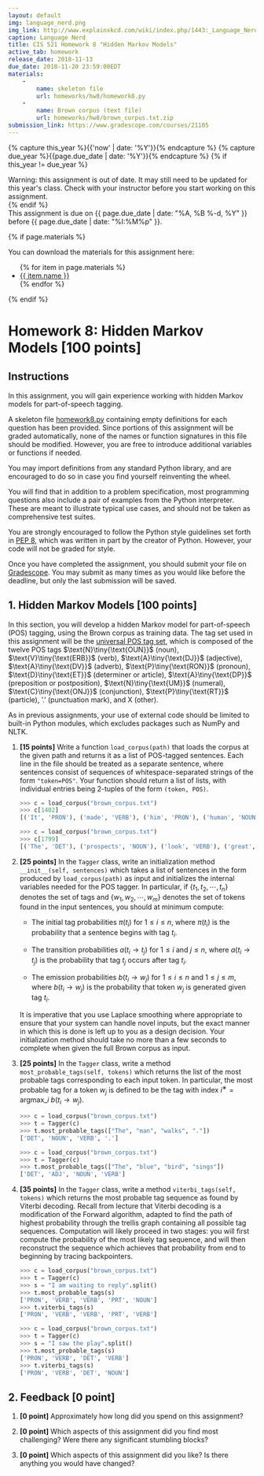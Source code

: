 ```yaml
---
layout: default
img: language_nerd.png
img_link: http://www.explainxkcd.com/wiki/index.php/1443:_Language_Nerd
caption: Language Nerd
title: CIS 521 Homework 8 "Hidden Markov Models"
active_tab: homework
release_date: 2018-11-13
due_date: 2018-11-20 23:59:00EDT
materials:
    - 
        name: skeleton file
        url: homeworks/hw8/homework8.py 
    - 
        name: Brown corpus (text file)
        url: homeworks/hw8/brown_corpus.txt.zip
submission_link: https://www.gradescope.com/courses/21105
---
```


<!-- Check whether the assignment is up to date -->
{% capture this_year %}{{'now' | date: '%Y'}}{% endcapture %}
{% capture due_year %}{{page.due_date | date: '%Y'}}{% endcapture %}
{% if this_year != due_year %} 
<div class="alert alert-danger">
Warning: this assignment is out of date.  It may still need to be updated for this year's class.  Check with your instructor before you start working on this assignment.
</div>
{% endif %}
<!-- End of check whether the assignment is up to date -->


<div class="alert alert-info">
This assignment is due on {{ page.due_date | date: "%A, %B %-d, %Y" }} before {{ page.due_date | date: "%I:%M%p" }}. 
</div>


{% if page.materials %}
<div class="alert alert-info">
You can download the materials for this assignment here:
<ul>
{% for item in page.materials %}
<li><a href="{{site.baseurl}}/{{item.url}}">{{ item.name }}</a></li>
{% endfor %}
</ul>
</div>
{% endif %}


Homework 8: Hidden Markov Models [100 points]
=============================================================

## Instructions

In this assignment, you will gain experience working with hidden Markov models for part-of-speech tagging.

A skeleton file [homework8.py](homework8.py) containing empty definitions for each question has been provided. Since portions of this assignment will be graded automatically, none of the names or function signatures in this file should be modified. However, you are free to introduce additional variables or functions if needed.

You may import definitions from any standard Python library, and are encouraged to do so in case you find yourself reinventing the wheel.

You will find that in addition to a problem specification, most programming questions also include a pair of examples from the Python interpreter. These are meant to illustrate typical use cases, and should not be taken as comprehensive test suites.

You are strongly encouraged to follow the Python style guidelines set forth in [PEP 8](http://legacy.python.org/dev/peps/pep-0008/), which was written in part by the creator of Python. However, your code will not be graded for style.

Once you have completed the assignment, you should submit your file on [Gradescope]({{page.submission_link}}). 
You may submit as many times as you would like before the deadline, but only the last submission will be saved. 

## 1. Hidden Markov Models [100 points]

In this section, you will develop a hidden Markov model for part-of-speech (POS) tagging, using the Brown corpus as training data. The tag set used in this assignment will be the [universal POS tag set](http://www.petrovi.de/data/universal.pdf), which is composed of the twelve POS tags $\text{N}\tiny{\text{OUN}}$ (noun), $\text{V}\tiny{\text{ERB}}$ (verb), $\text{A}\tiny{\text{DJ}}$ (adjective), $\text{A}\tiny{\text{DV}}$ (adverb), $\text{P}\tiny{\text{RON}}$ (pronoun), $\text{D}\tiny{\text{ET}}$ (determiner or article), $\text{A}\tiny{\text{DP}}$ (preposition or postposition), $\text{N}\tiny{\text{UM}}$ (numeral), $\text{C}\tiny{\text{ONJ}}$ (conjunction), $\text{P}\tiny{\text{RT}}$ (particle), $\text{'.'}$ (punctuation mark), and $\text{X}$ (other).

As in previous assignments, your use of external code should be limited to built-in Python modules, which excludes packages such as NumPy and NLTK.



1. **[15 points]** Write a function `load_corpus(path)` that loads the corpus at the given path and returns it as a list of POS-tagged sentences. Each line in the file should be treated as a separate sentence, where sentences consist of sequences of whitespace-separated strings of the form `"token=POS"`. Your function should return a list of lists, with individual entries being 2-tuples of the form `(token, POS)`.
    
    ```python
    >>> c = load_corpus("brown_corpus.txt")
    >>> c[1402]
    [('It', 'PRON'), ('made', 'VERB'), ('him', 'PRON'), ('human', 'NOUN'), ('.', '.')]
    ```
    
    ```python
    >>> c = load_corpus("brown_corpus.txt")
    >>> c[1799]
    [('The', 'DET'), ('prospects', 'NOUN'), ('look', 'VERB'), ('great', 'ADJ'), ('.', '.')]
    ```
    
2. **[25 points]** In the `Tagger` class, write an initialization method `__init__(self, sentences)` which takes a list of sentences in the form produced by `load_corpus(path)` as input and initializes the internal variables needed for the POS tagger. In particular, if {$t_1, t_2, \cdots, t_n$} denotes the set of tags and {${w_1, w_2, \cdots, w_m}$} denotes the set of tokens found in the input sentences, you should at minimum compute:    

    - The initial tag probabilities $\pi(t_i)$ for $1\le i\le n$, where $\pi(t_i)$ is the probability that a sentence begins with tag $t_i$.

    - The transition probabilities $a(t_i\rightarrow t_j)$ for $1\le i$ and $j\le n$, where $a(t_i\rightarrow t_j)$ is the probability that tag $t_j$ occurs after tag $t_i$.

    - The emission probabilities $b(t_i\rightarrow w_j)$ for $1 \le i \le n$ and $1\le j \le m$, where $b(t_i\rightarrow w_j)$ is the probability that token $w_j$ is generated given tag $t_i$.

    It is imperative that you use Laplace smoothing where appropriate to ensure that your system can handle novel inputs, but the exact manner in which this is done is left up to you as a design decision. Your initialization method should take no more than a few seconds to complete when given the full Brown corpus as input.
    
3. **[25 points]** In the `Tagger` class, write a method `most_probable_tags(self, tokens)` which returns the list of the most probable tags corresponding to each input token. In particular, the most probable tag for a token $w_j$ is defined to be the tag with index $i^∗=\text{argmax}\_i\ b(t_i\rightarrow w_j)$.
    
    ```python
    >>> c = load_corpus("brown_corpus.txt")
    >>> t = Tagger(c)
    >>> t.most_probable_tags(["The", "man", "walks", "."])
    ['DET', 'NOUN', 'VERB', '.']
    ```
        
    
    ```python
    >>> c = load_corpus("brown_corpus.txt")
    >>> t = Tagger(c)
    >>> t.most_probable_tags(["The", "blue", "bird", "sings"])
    ['DET', 'ADJ', 'NOUN', 'VERB']
    ```
        
    
4. **[35 points]** In the `Tagger` class, write a method `viterbi_tags(self, tokens)` which returns the most probable tag sequence as found by Viterbi decoding. Recall from lecture that Viterbi decoding is a modification of the Forward algorithm, adapted to find the path of highest probability through the trellis graph containing all possible tag sequences. Computation will likely proceed in two stages: you will first compute the probability of the most likely tag sequence, and will then reconstruct the sequence which achieves that probability from end to beginning by tracing backpointers.

    ```python
    >>> c = load_corpus("brown_corpus.txt")
    >>> t = Tagger(c)
    >>> s = "I am waiting to reply".split()
    >>> t.most_probable_tags(s)
    ['PRON', 'VERB', 'VERB', 'PRT', 'NOUN']
    >>> t.viterbi_tags(s)
    ['PRON', 'VERB', 'VERB', 'PRT', 'VERB']
    ```

    ```python
    >>> c = load_corpus("brown_corpus.txt")
    >>> t = Tagger(c)
    >>> s = "I saw the play".split()
    >>> t.most_probable_tags(s)
    ['PRON', 'VERB', 'DET', 'VERB']
    >>> t.viterbi_tags(s)
    ['PRON', 'VERB', 'DET', 'NOUN']
    ```

## 2. Feedback [0 point]

1. **[0 point]** Approximately how long did you spend on this assignment?

2. **[0 point]** Which aspects of this assignment did you find most challenging? Were there any significant stumbling blocks?

3. **[0 point]**  Which aspects of this assignment did you like? Is there anything you would have changed?
